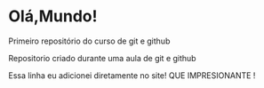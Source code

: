 # Olá,Mundo!
 Primeiro repositório do curso de git e github

Repositorio criado durante uma aula de git e github

Essa linha eu adicionei diretamente no site! QUE  IMPRESIONANTE !

